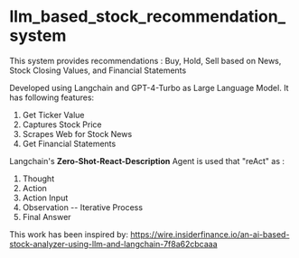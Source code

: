 # llm_based_stock_recommendation_system
This system provides recommendations : Buy, Hold, Sell based on News, Stock Closing Values, and Financial Statements

Developed using Langchain and GPT-4-Turbo as Large Language Model. It has following features:

1. Get Ticker Value
2. Captures Stock Price
3. Scrapes Web for Stock News
4. Get Financial Statements

Langchain's **Zero-Shot-React-Description** Agent is used that "reAct" as :

1. Thought
2. Action
3. Action Input
4. Observation
-- Iterative Process
5. Final Answer

This work has been inspired by:
https://wire.insiderfinance.io/an-ai-based-stock-analyzer-using-llm-and-langchain-7f8a62cbcaaa


